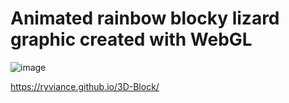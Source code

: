 # Animated rainbow blocky lizard graphic created with WebGL

![image](https://github.com/user-attachments/assets/90f41643-77ec-4478-a0c4-f9a8d1267ce0)

https://ryviance.github.io/3D-Block/
